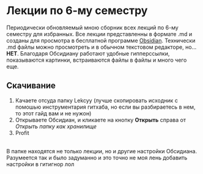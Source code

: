 # Лекции по 6-му семестру
Периодически обновляемый мною сборник всех лекций по 6-му семестру для избранных.
Все лекции представленны в формате .md и созданы для просмотра в бесплатной программе [Obsidian](https://obsidian.md/).
Технически .md файлы можно просмотреть и в обычном текстовом редакторе, но... **НЕТ**.
Благодаря Обсидиану работают удобные гипперссылки, показываются картинки, встраиваются файлы в файлы и много чего еще.
## Скачивание
1. Качаете отсуда папку Lekcyy (лучше скопировать исходник с помошью инструментария гитхаба, но если вы разбираетесь в нем, то этот гайд вам и не нужон)
2. Открываете Обсидиан, и кликаете на кнопку **Открыть** справа от *Открыть папку как хранилище*
3. Profit
<br>
В папке находятся не только лекции, но и другие настройки Обсидиана.
Разумеется так и было задуманно и это точно не моя лень добавить настройки в гитигнор лол
